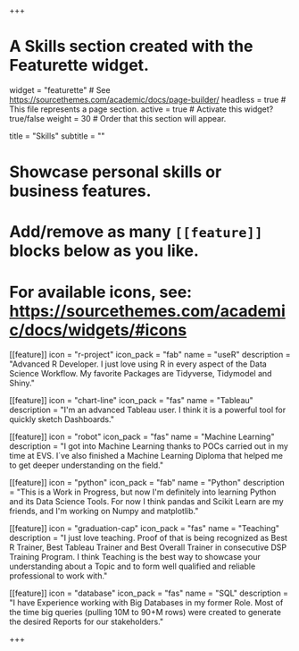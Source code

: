 +++
# A Skills section created with the Featurette widget.
widget = "featurette"  # See https://sourcethemes.com/academic/docs/page-builder/
headless = true  # This file represents a page section.
active = true  # Activate this widget? true/false
weight = 30  # Order that this section will appear.

title = "Skills"
subtitle = ""

# Showcase personal skills or business features.
# 
# Add/remove as many `[[feature]]` blocks below as you like.
# 
# For available icons, see: https://sourcethemes.com/academic/docs/widgets/#icons

[[feature]]
  icon = "r-project"
  icon_pack = "fab"
  name = "useR"
  description = "Advanced R Developer. I just love using R in every aspect of the Data Science Workflow. My favorite Packages are Tidyverse, Tidymodel and Shiny."
  
[[feature]]
  icon = "chart-line"
  icon_pack = "fas"
  name = "Tableau"
  description = "I'm an advanced Tableau user. I think it is a powerful tool for quickly sketch Dashboards."  
  
[[feature]]
  icon = "robot"
  icon_pack = "fas"
  name = "Machine Learning"
  description = "I got into Machine Learning thanks to POCs carried out in my time at EVS. I´ve also finished a Machine Learning Diploma that helped me to get deeper understanding on the field."
  
  
[[feature]]
  icon = "python"
  icon_pack = "fab"
  name = "Python"
  description = "This is a Work in Progress, but now I'm definitely into learning Python and its Data Science Tools. For now I think pandas and Scikit Learn are my friends, and I'm working on Numpy and matplotlib."
  
[[feature]]
  icon = "graduation-cap"
  icon_pack = "fas"
  name = "Teaching"
  description = "I just love teaching. Proof of that is being recognized as Best R Trainer, Best Tableau Trainer and Best Overall Trainer in consecutive DSP Training Program. I think Teaching is the best way to showcase your understanding about a Topic and to form well qualified and reliable professional to work with." 
  
[[feature]]
  icon = "database"
  icon_pack = "fas"
  name = "SQL"
  description = "I have Experience working with Big Databases in my former Role. Most of the time big queries (pulling 10M to 90+M rows) were created to generate the desired Reports for our stakeholders."

+++
